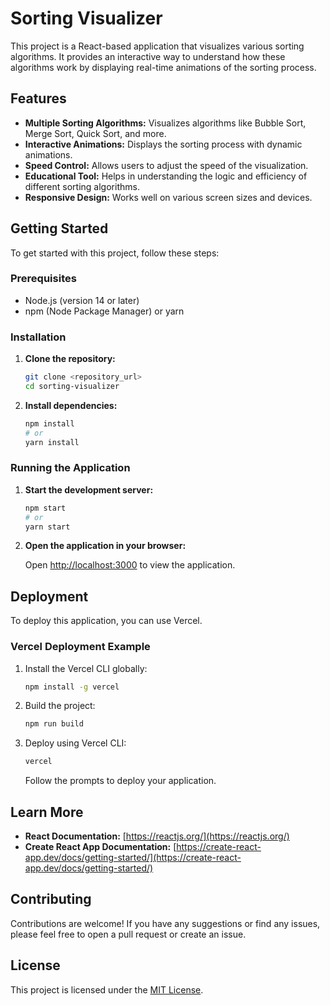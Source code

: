 # Sorting Visualizer

This project is a React-based application that visualizes various sorting algorithms. It provides an interactive way to understand how these algorithms work by displaying real-time animations of the sorting process.

## Features

* **Multiple Sorting Algorithms:** Visualizes algorithms like Bubble Sort, Merge Sort, Quick Sort, and more.
* **Interactive Animations:** Displays the sorting process with dynamic animations.
* **Speed Control:** Allows users to adjust the speed of the visualization.
* **Educational Tool:** Helps in understanding the logic and efficiency of different sorting algorithms.
* **Responsive Design:** Works well on various screen sizes and devices.

## Getting Started

To get started with this project, follow these steps:

### Prerequisites

* Node.js (version 14 or later)
* npm (Node Package Manager) or yarn

### Installation

1.  **Clone the repository:**

    ```bash
    git clone <repository_url>
    cd sorting-visualizer
    ```

2.  **Install dependencies:**

    ```bash
    npm install
    # or
    yarn install
    ```

### Running the Application

1.  **Start the development server:**

    ```bash
    npm start
    # or
    yarn start
    ```

2.  **Open the application in your browser:**

    Open [http://localhost:3000](http://localhost:3000) to view the application.

## Deployment

To deploy this application, you can use Vercel.

### Vercel Deployment Example

1.  Install the Vercel CLI globally:

    ```bash
    npm install -g vercel
    ```

2.  Build the project:

    ```bash
    npm run build
    ```

3.  Deploy using Vercel CLI:

    ```bash
    vercel
    ```

    Follow the prompts to deploy your application.

## Learn More

* **React Documentation:** [https://reactjs.org/](https://reactjs.org/)
* **Create React App Documentation:** [https://create-react-app.dev/docs/getting-started/](https://create-react-app.dev/docs/getting-started/)

## Contributing

Contributions are welcome! If you have any suggestions or find any issues, please feel free to open a pull request or create an issue.

## License

This project is licensed under the [MIT License](LICENSE).